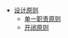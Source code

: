 * [设计原则](design_pattern/principle/readme.md)
  * [单一职责原则](design_pattern/principle/single-responsibility.md)  
  * [开闭原则](design_pattern/principle/open-closed.md)  



